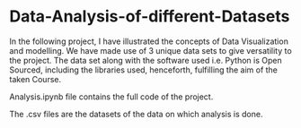 # Data-Analysis-of-different-Datasets
In the following project, I have illustrated the concepts of Data Visualization and modelling. We have made use of 3 unique data sets to give versatility to the project. The data set along with the software used i.e. Python is Open Sourced, including the libraries used, henceforth, fulfilling the aim of the taken Course.

Analysis.ipynb file contains the full code of the project.

The .csv files are the datasets of the data on which analysis is done.
